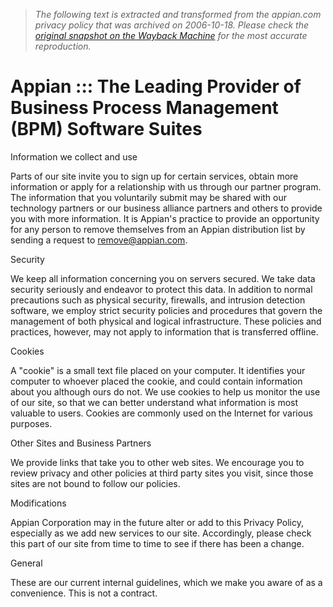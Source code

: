 > *The following text is extracted and transformed from the appian.com privacy policy that was archived on 2006-10-18. Please check the [original snapshot on the Wayback Machine](https://web.archive.org/web/20061018030507id_/http%3A//www.appian.com/Home/privacyPolicy.html) for the most accurate reproduction.*

# Appian ::: The Leading Provider of Business Process Management (BPM) Software Suites

Information we collect and use

Parts of our site invite you to sign up for certain services, obtain more information or apply for a relationship with us through our partner program. The information that you voluntarily submit may be shared with our technology partners or our business alliance partners and others to provide you with more information. It is Appian's practice to provide an opportunity for any person to remove themselves from an Appian distribution list by sending a request to [ remove@appian.com](mailto:remove@appian.com).

Security

We keep all information concerning you on servers secured. We take data security seriously and endeavor to protect this data. In addition to normal precautions such as physical security, firewalls, and intrusion detection software, we employ strict security policies and procedures that govern the management of both physical and logical infrastructure. These policies and practices, however, may not apply to information that is transferred offline.

Cookies

A "cookie" is a small text file placed on your computer. It identifies your computer to whoever placed the cookie, and could contain information about you although ours do not. We use cookies to help us monitor the use of our site, so that we can better understand what information is most valuable to users. Cookies are commonly used on the Internet for various purposes.

Other Sites and Business Partners

We provide links that take you to other web sites. We encourage you to review privacy and other policies at third party sites you visit, since those sites are not bound to follow our policies.

Modifications

Appian Corporation may in the future alter or add to this Privacy Policy, especially as we add new services to our site. Accordingly, please check this part of our site from time to time to see if there has been a change.

General

These are our current internal guidelines, which we make you aware of as a convenience. This is not a contract.
